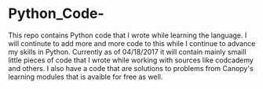 # Python_Code-
This repo contains Python code that I wrote while learning the language. I will continute to add more and more code to this while I continue to advance my skills in Python. Currently as of 04/18/2017 it will contain mainly smaill little pieces of code that I wrote while working with sources like codcademy and others. I also have a code that are solutions to problems from Canopy's learning modules that is avaible for free as well. 
